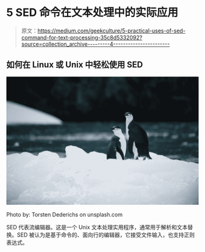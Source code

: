 # 5 SED 命令在文本处理中的实际应用

> 原文：<https://medium.com/geekculture/5-practical-uses-of-sed-command-for-text-processing-35c8d5332092?source=collection_archive---------4----------------------->

## 如何在 Linux 或 Unix 中轻松使用 SED

![](img/14784fdff87cf7fe6ee1a5b36292c435.png)

Photo by: Torsten Dederichs on unsplash.com

SED 代表流编辑器。这是一个 Unix 文本处理实用程序，通常用于解析和文本替换。SED 被认为是基于命令的、面向行的编辑器，它接受文件输入，也支持正则表达式。